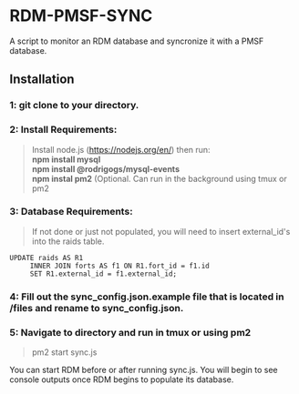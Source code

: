 # RDM-PMSF-SYNC
A script to monitor an RDM database and syncronize it with a PMSF database.

## Installation

### 1: git clone to your directory.
### 2: Install Requirements:
>Install node.js (https://nodejs.org/en/) then run:<br/>
>**npm install mysql**<br/>
>**npm install @rodrigogs/mysql-events**<br/>
>**npm instal pm2** (Optional. Can run in the background using tmux or pm2

### 3: Database Requirements:
>If not done or just not populated, you will need to insert external_id's into the raids table.
    
```
UPDATE raids AS R1
     INNER JOIN forts AS f1 ON R1.fort_id = f1.id   
     SET R1.external_id = f1.external_id; 
```
### 4: Fill out the sync_config.json.example file that is located in /files and rename to sync_config.json.

### 5: Navigate to directory and run in tmux or using pm2
>pm2 start sync.js

You can start RDM before or after running sync.js. You will begin to see console outputs once RDM begins to populate its database. 


      
